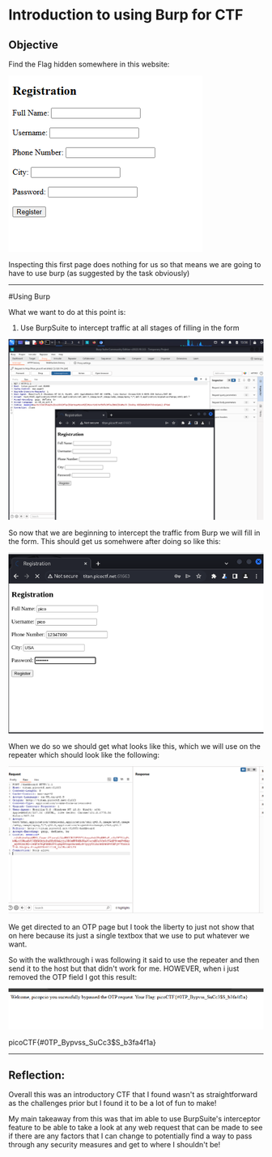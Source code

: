 # Introduction to using Burp for CTF

## Objective

Find the Flag hidden somewhere in this website:

![burp1](p_img/burp1.png)

Inspecting this first page does nothing for us so that means we are going to have to use burp (as suggested by the task obviously)

----

#Using Burp

What we want to do at this point is:

1. Use BurpSuite to intercept traffic at all stages of filling in the form

![burp2](p_img/burp2.png)

So now that we are beginning to intercept the traffic from Burp we will fill in the form. This should get us somehwere after doing so like this:

![burp3](p_img/burp3.png)


When we do so we should get what looks like this, which we will use on the repeater which should look like the following:

![burp4](p_img/burp4.png)

We get directed to an OTP page but I took the liberty to just not show that on here because its just a single textbox that we use to put whatever we want.

So with the walkthrough i was following it said to use the repeater and then send it to the host but that didn't work for me. HOWEVER, when i just removed the OTP field I got this result:

![burp5](p_img/burp5.png)

picoCTF{#0TP_Bypvss_SuCc3$S_b3fa4f1a}

----
## Reflection:

Overall this was an introductory CTF that I found wasn't as straightforward as the challenges prior but I found it to be a lot of fun to make!

My main takeaway from this was that im able to use BurpSuite's interceptor feature to be able to take a look at any web request that can be made to see if there are any factors that I can change to potentially find a way to pass through any security measures and get to where I shouldn't be!